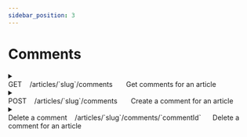 ```yaml
---
sidebar_position: 3
---
```

 
# Comments
<details>
   

 <summary>
    <div>
      <span style={{ fontWeight: 'bold', color: '#0096FF' }}>GET</span>&nbsp; &nbsp; /articles/`slug`/comments &nbsp; &nbsp; &nbsp; Get comments for an article
    </div>
  </summary> 
 
  **Parameters:**
 
  | Name                                                                            | Description |
  | ------------------------------------------------------------------------------- | ----------- |
  | `slug`<sup style={{ color: '#EE4B2B' }}>*</sup> <h6>string</h6> <h6>(path)</h6> | new-one-2   |
 
 
  **Responses:**
 
  **Curl:**
  ```bash
  curl -X 'GET' 'http://localhost:3000/api/articles/new-one-2/comments' -H 'accept: */*'
  ```
 
  **Request URL:**
 
  http://localhost:3000/api/articles/new-one-2/comments
 
  **Server response:**
  | Code | Details        |
  | ---- | -------------- |
  | 200  | See JSON below |
 
  ```json
  {
    "comments": [
      {
        "id": 7,
        "createdAt": "2023-08-09T21:19:18.643Z",
        "updatedAt": "2023-08-09T21:19:18.643Z",
        "body": "Cool article",
        "author": {
          "username": "gutentag2012",
          "bio": "",
          "image": "https://api.realworld.io/images/smiley-cyrus.jpeg",
          "following": false
        }
      },
      {
        "id": 48,
        "createdAt": "2024-02-26T14:24:05.389Z",
        "updatedAt": "2024-02-26T14:24:05.389Z",
        "body": "Best article ever!",
        "author": {
          "username": "user518",
          "bio": null,
          "image": null,
          "following": false
        }
      }
    ]
  }
  ```
  | Response headers               |
  | ------------------------------ |
  | content-type: application/json |
 
  **Responses:**
  | Code | Description                     | Links    |
  | ---- | ------------------------------- | -------- |
  | 200  | Comments retrieved successfully | No links |
  | 401  | Unauthorized                    | No links |
  | 422  | Unexpected error                | No links |
 
</details>
 
<details>

  <summary>
    <div>
      <span style={{ fontWeight: 'bold', color: '#008000' }}>POST</span>&nbsp; &nbsp; /articles/`slug`/comments &nbsp; &nbsp; &nbsp; Create a comment for an article
    </div>
  </summary>
 
 
  **Parameters:**
 
  | Name                                                                            | Description                                                                            |
  | ------------------------------------------------------------------------------- | -------------------------------------------------------------------------------------- |
  | `slug`<sup style={{ color: '#EE4B2B' }}>*</sup> <h6>string</h6> <h6>(path)</h6> | Use-the-bluetooth-TCP-capacitor-then-you-can-reboot-the-open-source-hard-drive!-120803 |
 
  **Request Body:**
  ```json
  {
    "comment": {
      "body": "I like this article."
    }
  }
  ```
 
  **Responses:**
 
  **Curl:**
  ```bash
  curl -X 'POST' \
  'http://localhost:3000/api/articles/Use-the-bluetooth-TCP-capacitor-then-you-can-reboot-the-open-source-hard-drive%21-120803/comments' \
  -H 'accept: */*' \
  -H 'Authorization: Bearer eyJhbGciOiJIUzI1NiIsInR5cCI6IkpXVCJ9.eyJpZCI6ImNsc3QxZDJ3czAwMDA2M3hiZTVsZHFsOHoiLCJpYXQiOjE3MDg1MTIxMDV9.9Ar6eoPvWM1ydXFwhsrUy2lHIhoLG5AnskFzAvd9sm4'
  -H 'Content-Type: application/json' \
  -d '{
    "comment":
    {
      "body": "I like this article."
    }
  }'
  ```
 
  **Request URL:**
 
  http://localhost:3000/api/articles/Use-the-bluetooth-TCP-capacitor-then-you-can-reboot-the-open-source-hard-drive%21-120803/comments
 
  **Server response:**
  | Code | Details        |
  | ---- | -------------- |
  | 200  | See JSON below |
 
  ```json
  {                                                              
    "comments": {                                                  
      "id": 49,                                                      
      "createdAt": "2024-02-26T14:06:47.730Z",                        
      "updatedAt": "2024-02-26T14:06:47.730Z",                        
      "body": "I like this article.",                            
      "author": {                                                    
        "username": "user518",                                          
        "bio": null,                                                    
        "image": null,                                                  
        "following": false                                              
      }                                                              
    }                                                              
  }                
  ```
 
  | Response headers               |
  | ------------------------------ |
  | content-type: application/json |
 
  **Responses:**
  | Code | Description                  | Links    |
  | ---- | ---------------------------- | -------- |
  | 200  | Comment created successfully | No links |
  | 401  | Unauthorized                 | No links |
  | 422  | Unexpected error             | No links |
 
</details>
 
<details>

  <summary>
    <div>
      <span style={{ fontWeight: 'bold', color: '#EE4B2B' }}>Delete a comment</span>&nbsp; &nbsp; /articles/`slug`/comments/`commentId`&nbsp; &nbsp; &nbsp; Delete a comment for an article
    </div>
  </summary>
 
  **Parameters:**
 
  | Name                                                                            | Description |
  | ------------------------------------------------------------------------------- | ----------- |
  | `slug`<sup style={{ color: '#EE4B2B' }}>*</sup> <h6>string</h6> <h6>(path)</h6> | new-one-2   |
  | `commentId`<sup style={{ color: '#EE4B2B' }}>*</sup> <h6>integer</h6>           | 48          |
 
  **Responses:**
 
  **Curl:**
  ```bash
  curl -X 'DELETE' \
  'http://localhost:3000/api/articles/new-one-2/comments/48' \
  -H 'accept: */*' \
  -H 'Authorization: Bearer eyJhbGciOiJIUzI1NiIsInR5cCI6IkpXVCJ9.eyJpZCI6ImNsc3QxZDJ3czAwMDA2M3hiZTVsZHFsOHoiLCJpYXQiOjE3MDg1MTIxMDV9.9Ar6eoPvWM1ydXFwhsrUy2lHIhoLG5AnskFzAvd9sm4'
  ```
 
  **Request URL:**
  http://localhost:3000/api/articles/new-one-2/comments/48
 
  **Server response:**
  | Code | Details                        |
  | ---- | ------------------------------ |
  | 200  |                                |
  |      | **Response headers**           |
  |      | content-type: application/json |
 
  **Responses:**
  | Code | Description                  | Links    |
  | ---- | ---------------------------- | -------- |
  | 200  | Comment deleted successfully | No links |
  | 401  | Unauthorized                 | No links |
  | 422  | Unexpected error             | No links |
 
</details>